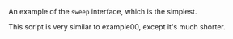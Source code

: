 An example of the `sweep` interface, which is the simplest.

This script is very similar to example00, except it's much shorter.
